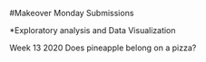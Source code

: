 #Makeover Monday Submissions


*Exploratory analysis and Data Visualization



Week 13 2020
Does pineapple belong on a pizza?
